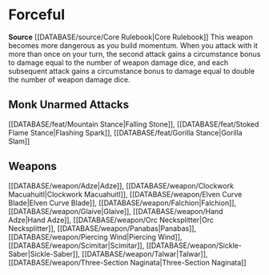 ﻿---
id: '180'
name: Forceful
rarity: Common
rus_type_level: null
source: '[[DATABASE/source/Core Rulebook|Core Rulebook]]'
trait:
- Forceful
type: Trait

---
# Forceful

**Source** [[DATABASE/source/Core Rulebook|Core Rulebook]] 
This weapon becomes more dangerous as you build momentum. When you attack with it more than once on your turn, the second attack gains a circumstance bonus to damage equal to the number of weapon damage dice, and each subsequent attack gains a circumstance bonus to damage equal to double the number of weapon damage dice.

## Monk Unarmed Attacks

[[DATABASE/feat/Mountain Stance|Falling Stone]], [[DATABASE/feat/Stoked Flame Stance|Flashing Spark]], [[DATABASE/feat/Gorilla Stance|Gorilla Slam]]

## Weapons

[[DATABASE/weapon/Adze|Adze]], [[DATABASE/weapon/Clockwork Macuahuitl|Clockwork Macuahuitl]], [[DATABASE/weapon/Elven Curve Blade|Elven Curve Blade]], [[DATABASE/weapon/Falchion|Falchion]], [[DATABASE/weapon/Glaive|Glaive]], [[DATABASE/weapon/Hand Adze|Hand Adze]], [[DATABASE/weapon/Orc Necksplitter|Orc Necksplitter]], [[DATABASE/weapon/Panabas|Panabas]], [[DATABASE/weapon/Piercing Wind|Piercing Wind]], [[DATABASE/weapon/Scimitar|Scimitar]], [[DATABASE/weapon/Sickle-Saber|Sickle-Saber]], [[DATABASE/weapon/Talwar|Talwar]], [[DATABASE/weapon/Three-Section Naginata|Three-Section Naginata]]